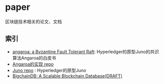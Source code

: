 # paper
区块链技术相关的论文、文档

## 索引
* [angaroa: a Byzantine Fault Tolerant Raft](./copeland_zhong.pdf): Hyperledger的原型Juno的共识算法Angaroa的白皮书
* [Angaroa的实现 repo](https://github.com/chrisnc/tangaroa) 
* [Juno repo](https://github.com/blockchain-university/juno) : Hyperledger的原型Juno
* [BigchainDB: A Scalable Blockchain Database(DRAFT)](./bigchaindb-whitepaper.pdf)
